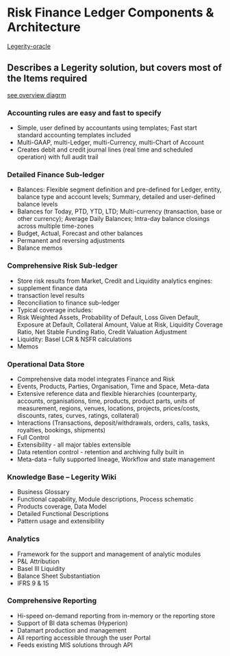# Risk Finance Ledger Components & Architecture
[Legerity-oracle](file:///C:/Users/p_utt/Documents/Paul/Tech/Java/Ledgers/2015-07-02-Jeremey-Wood-Legerity-Finance-and-Risk-Coherence-SIG.pdf)

## Describes a Legerity solution, but covers most of the Items required
[see overview diagrm]()


### Accounting rules are easy and fast to specify
- Simple, user defined by accountants using templates; Fast start standard
accounting templates included
- Multi-GAAP, multi-Ledger, multi-Currency, multi-Chart of Account
- Creates debit and credit journal lines (real time and scheduled operation)
with full audit trail

### Detailed Finance Sub-ledger
- Balances: Flexible segment definition and pre-defined for Ledger, entity,
balance type and account levels; Summary, detailed and user-defined
balance levels
- Balances for Today, PTD, YTD, LTD; Multi-currency (transaction, base or
other currency); Average Daily Balances; Intra-day balance closings across
multiple time-zones
- Budget, Actual, Forecast and other balances
- Permanent and reversing adjustments
- Balance memos

### Comprehensive Risk Sub-ledger
- Store risk results from Market, Credit and Liquidity analytics
engines:
- supplement finance data
- transaction level results
- Reconciliation to finance sub-ledger
- Typical coverage includes:
- Risk Weighted Assets, Probability of Default, Loss Given Default,
Exposure at Default, Collateral Amount, Value at Risk, Liquidity
Coverage Ratio, Net Stable Funding Ratio, Credit Valuation
Adjustment
- Liquidity: Basel LCR & NSFR calculations
- Memos

### Operational Data Store
- Comprehensive data model integrates Finance and Risk
- Events, Products, Parties, Organisation, Time and Space, Meta-data
- Extensive reference data and flexible hierarchies (counterparty,
accounts, organisations, time, products, product parts, units of
measurement, regions, venues, locations, projects, prices/costs,
discounts, rates, curves, ratings, collateral)
- Interactions (Transactions, deposit/withdrawals, orders, calls, tasks,
royalties, bookings, shipments)
- Full Control
- Extensibility - all major tables extensible
- Data retention control - retention and archiving fully built in
- Meta-data – fully supported lineage, Workflow and state management

### Knowledge Base – Legerity Wiki
- Business Glossary
- Functional capability, Module descriptions, Process schematic
- Products coverage, Data Model
- Detailed Functional Descriptions
- Pattern usage and extensibility

### Analytics
- Framework for the support and management of analytic
modules
- P&L Attribution
- Basel III Liquidity
- Balance Sheet Substantiation
- IFRS 9 & 15

### Comprehensive Reporting
- Hi-speed on-demand reporting from in-memory or the
reporting store
- Support of BI data schemas (Hyperion)
- Datamart production and management
- All reporting accessible through the user Portal
- Feeds existing MIS solutions through API

